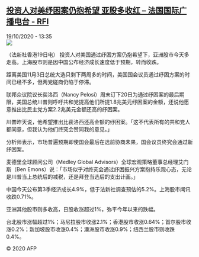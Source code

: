 <!--1603112107000-->
[投资人对美纾困案仍抱希望 亚股多收红 – 法国国际广播电台 - RFI](http://www.rfi.fr//cn/contenu/20201019-%E6%8A%95%E8%B5%84%E4%BA%BA%E5%AF%B9%E7%BE%8E%E7%BA%BE%E5%9B%B0%E6%A1%88%E4%BB%8D%E6%8A%B1%E5%B8%8C%E6%9C%9B-%E4%BA%9A%E8%82%A1%E5%A4%9A%E6%94%B6%E7%BA%A2)
------

<div>19/10/2020 - 13:35</div><img src="https://s.rfi.fr/media/display/e4b03f8e-1202-11eb-a13b-005056a98db9/w:310/p:16x9/eco0004b.201019193502.jpg"><div class="t-content__body u-clearfix"><p>（法新社香港19日电）    投资人对美国通过纾困方案仍抱希望下，亚洲股市今天多走高。上海股市则是因中国公布经济成长速度低于预期，转而收跌。</p><p>    距离美国11月3日总统大选只剩下两周多的时间，美国国会议员通过纾困方案的时间已经不多，但两党磋商仍陷于停滞。</p><p>    联邦众议院议长裴洛西（Nancy Pelosi）周末订下20日为通过纾困案的最后期限，美国总统川普则呼吁共和党提高他们所提1.8兆美元纾困案的金额，还说他愿意推出比民主党方案2.2兆美元金额还高的纾困案。</p><p>    川普昨天说，他希望推出比裴洛西还高金额的纾困案。「这不代表所有的共和党人都同意，但我认为他们终究会赞同我的意见。」</p><p>    分析师表示，市场普遍预期即使国会最后在选前协商未果，国会议员终究会通过新纾困案。</p><p>    麦德里全球顾问公司（Medley Global Advisors）全球宏观策略董事总经理艾门斯（Ben Emons）说：「市场似乎对终究会通过纾困振兴方案抱持乐观心态，无论是川普当上总统后的减税，还是拜登当选后的支出计画。」</p><p>    中国今天公布第3季经济成长4.9%，低于法新社调查预估的5.2%。上海股市闻讯收跌0.71%。</p><p>    亚洲其他股市则多收高，日股收涨超过1%，弥平今年以来的跌幅。</p><p>    台北股市涨幅超过1%；马尼拉股市收涨2.1%；香港股市收涨0.64%；首尔股市收涨0.2%；新加坡股市收涨0.4%；澳洲股市收涨0.9%；纽西兰股市则收跌0.4%。</p><p class="t-copyright">© 2020 AFP</p>        </div>
